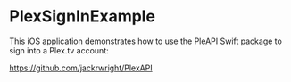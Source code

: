 #  PlexSignInExample

This iOS application demonstrates how to use the PleAPI Swift package to sign into a Plex.tv account:

https://github.com/jackrwright/PlexAPI

